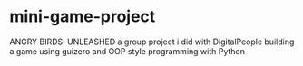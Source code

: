# mini-game-project
ANGRY BIRDS: UNLEASHED
a group project i did with DigitalPeople building a game using guizero and OOP style programming with Python
